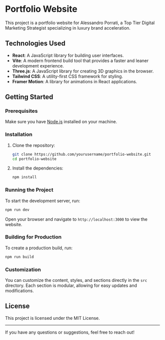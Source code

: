 # Portfolio Website

This project is a portfolio website for Alessandro Porrati, a Top Tier Digital Marketing Strategist specializing in luxury brand acceleration.

## Technologies Used
- **React**: A JavaScript library for building user interfaces.
- **Vite**: A modern frontend build tool that provides a faster and leaner development experience.
- **Three.js**: A JavaScript library for creating 3D graphics in the browser.
- **Tailwind CSS**: A utility-first CSS framework for styling.
- **Framer Motion**: A library for animations in React applications.

## Getting Started

### Prerequisites
Make sure you have [Node.js](https://nodejs.org/) installed on your machine.

### Installation
1. Clone the repository:
   ```bash
   git clone https://github.com/yourusername/portfolio-website.git
   cd portfolio-website
   ```
2. Install the dependencies:
   ```bash
   npm install
   ```

### Running the Project
To start the development server, run:
```bash
npm run dev
```

Open your browser and navigate to `http://localhost:3000` to view the website.

### Building for Production
To create a production build, run:
```bash
npm run build
```

### Customization
You can customize the content, styles, and sections directly in the `src` directory. Each section is modular, allowing for easy updates and modifications.

## License
This project is licensed under the MIT License.

---

If you have any questions or suggestions, feel free to reach out!
